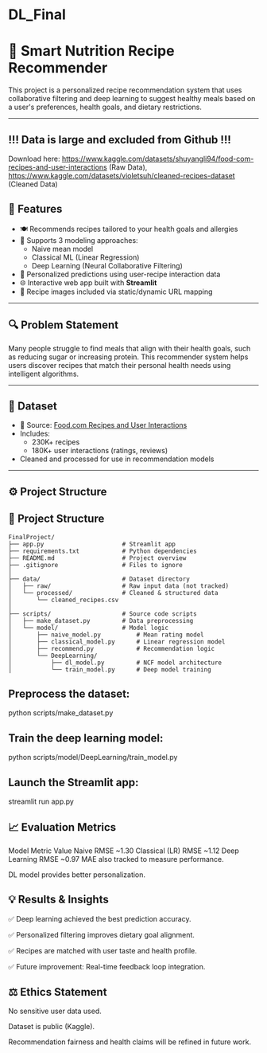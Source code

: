 # DL_Final
# 🥦 Smart Nutrition Recipe Recommender

This project is a personalized recipe recommendation system that uses collaborative filtering and deep learning to suggest healthy meals based on a user's preferences, health goals, and dietary restrictions.

---
## !!! Data is large and excluded from Github !!!
Download here: https://www.kaggle.com/datasets/shuyangli94/food-com-recipes-and-user-interactions (Raw Data), https://www.kaggle.com/datasets/violetsuh/cleaned-recipes-dataset (Cleaned Data)




## 📌 Features

- 🍽 Recommends recipes tailored to your health goals and allergies
- 🤖 Supports 3 modeling approaches:
  - Naive mean model
  - Classical ML (Linear Regression)
  - Deep Learning (Neural Collaborative Filtering)
- 🧠 Personalized predictions using user-recipe interaction data
- 🌐 Interactive web app built with **Streamlit**
- 📸 Recipe images included via static/dynamic URL mapping

---

## 🔍 Problem Statement

Many people struggle to find meals that align with their health goals, such as reducing sugar or increasing protein. This recommender system helps users discover recipes that match their personal health needs using intelligent algorithms.

---

## 🧬 Dataset

- 📂 Source: [Food.com Recipes and User Interactions](https://www.kaggle.com/datasets/shuyangli94/food-com-recipes-and-user-interactions)
- Includes:
  - 230K+ recipes
  - 180K+ user interactions (ratings, reviews)
- Cleaned and processed for use in recommendation models

---

## ⚙️ Project Structure
## 📁 Project Structure

```text
FinalProject/
├── app.py                      # Streamlit app
├── requirements.txt            # Python dependencies
├── README.md                   # Project overview
├── .gitignore                  # Files to ignore
│
├── data/                       # Dataset directory
│   ├── raw/                    # Raw input data (not tracked)
│   └── processed/              # Cleaned & structured data
│       └── cleaned_recipes.csv
│
├── scripts/                    # Source code scripts
│   ├── make_dataset.py         # Data preprocessing
│   └── model/                  # Model logic
│       ├── naive_model.py          # Mean rating model
│       ├── classical_model.py      # Linear regression model
│       ├── recommend.py            # Recommendation logic
│       └── DeepLearning/
│           ├── dl_model.py         # NCF model architecture
│           └── train_model.py      # Deep model training
```


## Preprocess the dataset:
python scripts/make_dataset.py


## Train the deep learning model:
python scripts/model/DeepLearning/train_model.py


## Launch the Streamlit app:
streamlit run app.py


## 📈 Evaluation Metrics

Model	Metric	Value
Naive	RMSE	~1.30
Classical (LR)	RMSE	~1.12
Deep Learning	RMSE	~0.97
MAE also tracked to measure performance.

DL model provides better personalization.

## 💡 Results & Insights
✅ Deep learning achieved the best prediction accuracy.

✅ Personalized filtering improves dietary goal alignment.

✅ Recipes are matched with user taste and health profile.

✅ Future improvement: Real-time feedback loop integration.

## ⚖️ Ethics Statement
No sensitive user data used.

Dataset is public (Kaggle).

Recommendation fairness and health claims will be refined in future work.


